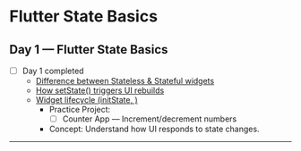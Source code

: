 # Flutter State Basics

## Day 1 — Flutter State Basics

- [ ] Day 1 completed
  - [Difference between Stateless & Stateful widgets](#day-1--flutter-state-basics)
  - [How setState() triggers UI rebuilds](#day-1--flutter-state-basics)
  - [Widget lifecycle (initState, )](#day-1--flutter-state-basics)
    - Practice Project:
      - [ ] Counter App — Increment/decrement numbers
    - Concept: Understand how UI responds to state changes.

---
<!-- Widget lifecycle (initState, dispose) -->